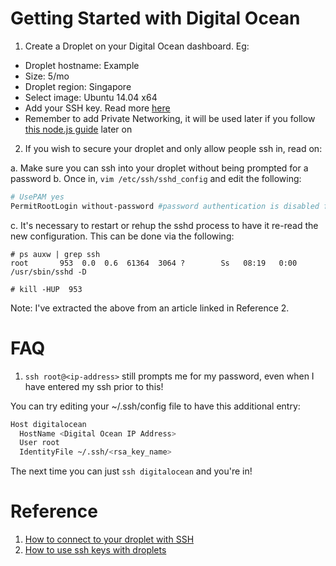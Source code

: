 # Getting Started with Digital Ocean
1. Create a Droplet on your Digital Ocean dashboard. Eg:
  - Droplet hostname: Example
  - Size: 5/mo
  - Droplet region: Singapore
  - Select image: Ubuntu 14.04 x64
  - Add your SSH key. Read more [here](https://www.digitalocean.com/community/tutorials/how-to-use-ssh-keys-with-digitalocean-droplets)
  - Remember to add Private Networking, it will be used later if you follow [this node.js guide](https://www.digitalocean.com/community/tutorials/how-to-set-up-a-node-js-application-for-production-on-ubuntu-14-04) later on
2. If you wish to secure your droplet and only allow people ssh in, read on:

  a. Make sure you can ssh into your droplet without being prompted for a password
  b. Once in, `vim /etc/ssh/sshd_config` and edit the following:
  ```bash
  # UsePAM yes
  PermitRootLogin without-password #password authentication is disabled for root
  ```
  c. It's necessary to restart or rehup the sshd process to have it re-read the new configuration. This can be done via the following:
  ```
  # ps auxw | grep ssh
  root       953  0.0  0.6  61364  3064 ?        Ss   08:19   0:00 /usr/sbin/sshd -D

  # kill -HUP  953
  ```
  Note: I've extracted the above from an article linked in Reference 2.

# FAQ
1. `ssh root@<ip-address>` still prompts me for my password, even when I have entered my ssh prior to this!

You can try editing your ~/.ssh/config file to have this additional entry:
```bash
Host digitalocean
  HostName <Digital Ocean IP Address>
  User root
  IdentityFile ~/.ssh/<rsa_key_name>
```
The next time you can just `ssh digitalocean` and you're in!

# Reference
1. [How to connect to your droplet with SSH](https://www.digitalocean.com/community/tutorials/how-to-connect-to-your-droplet-with-ssh)
2. [How to use ssh keys with droplets](https://www.digitalocean.com/community/tutorials/how-to-use-ssh-keys-with-digitalocean-droplets)

